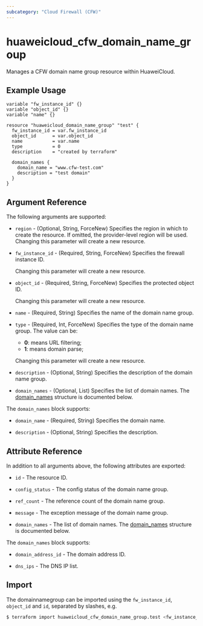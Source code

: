 ```yaml
---
subcategory: "Cloud Firewall (CFW)"
---
```


# huaweicloud_cfw_domain_name_group

Manages a CFW domain name group resource within HuaweiCloud.

## Example Usage

```hcl
variable "fw_instance_id" {}
variable "object_id" {}
variable "name" {}

resource "huaweicloud_domain_name_group" "test" {
  fw_instance_id = var.fw_instance_id
  object_id      = var.object_id
  name           = var.name
  type           = 0
  description    = "created by terraform"

  domain_names {
    domain_name = "www.cfw-test.com"
    description = "test domain"
  }
}
```

## Argument Reference

The following arguments are supported:

* `region` - (Optional, String, ForceNew) Specifies the region in which to create the resource.
  If omitted, the provider-level region will be used. Changing this parameter will create a new resource.

* `fw_instance_id` - (Required, String, ForceNew) Specifies the firewall instance ID.

  Changing this parameter will create a new resource.

* `object_id` - (Required, String, ForceNew) Specifies the protected object ID.

  Changing this parameter will create a new resource.

* `name` - (Required, String) Specifies the name of the domain name group.

* `type` - (Required, Int, ForceNew) Specifies the type of the domain name group.
  The value can be:
  + **0**: means URL filtering;
  + **1**: means domain parse;

  Changing this parameter will create a new resource.

* `description` - (Optional, String) Specifies the description of the domain name group.

* `domain_names` - (Optional, List) Specifies the list of domain names.
  The [domain_names](#DomainNameGroup_DomainNames) structure is documented below.

<a name="DomainNameGroup_DomainNames"></a>
The `domain_names` block supports:

* `domain_name` - (Required, String) Specifies the domain name.

* `description` - (Optional, String) Specifies the description.

## Attribute Reference

In addition to all arguments above, the following attributes are exported:

* `id` - The resource ID.

* `config_status` - The config status of the domain name group.

* `ref_count` - The reference count of the domain name group.

* `message` - The exception message of the domain name group.

* `domain_names` - The list of domain names.
  The [domain_names](#DomainNameGroup_DomainNames_Resp) structure is documented below.

<a name="DomainNameGroup_DomainNames_Resp"></a>
The `domain_names` block supports:

* `domain_address_id` - The domain address ID.

* `dns_ips` - The DNS IP list.

## Import

The domainnamegroup can be imported using the `fw_instance_id`, `object_id` and `id`, separated by slashes, e.g.

```bash
$ terraform import huaweicloud_cfw_domain_name_group.test <fw_instance_id>/<object_id>/<id>
```
